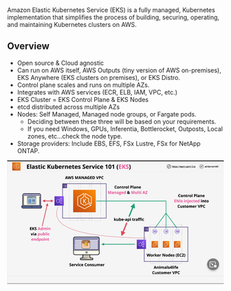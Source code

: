Amazon Elastic Kubernetes Service (EKS) is a fully managed, Kubernetes implementation that simplifies the process of building, securing, operating, and maintaining Kubernetes clusters on AWS.


## Overview

- Open source & Cloud agnostic
- Can run on AWS itself, AWS Outputs (tiny version of AWS on-premises), EKS Anywhere (EKS clusters on premises), or EKS Distro.
- Control plane scales and runs on multiple AZs.
- Integrates with AWS services (ECR, ELB, IAM, VPC, etc.)
- EKS Cluster = EKS Control Plane & EKS Nodes
- etcd distributed across multiple AZs
- Nodes: Self Managed, Managed node groups, or Fargate pods.
    - Deciding between these three will be based on your requirements.
    - If you need Windows, GPUs, Inferentia, Bottlerocket, Outposts, Local zones, etc...check the node type.
- Storage providers: Include EBS, EFS, FSx Lustre, FSx for NetApp ONTAP.

![EKS Architecture](../Images/EKS-High-Level-Architecture.png)
